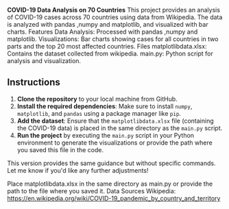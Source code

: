 **COVID-19 Data Analysis on 70 Countries**
This project provides an analysis of COVID-19 cases across 70 countries using data from  Wikipedia. The data is analyzed with pandas ,numpy and matplotlib, and visualized with bar charts.
Features
Data Analysis: Processed with pandas ,numpy and matplotlib.
Visualizations: Bar charts showing cases for all countries in two parts and the top 20 most affected countries.
Files
matplotlibdata.xlsx: Contains the dataset collected from wikipedia.
main.py: Python script for analysis and visualization.
## Instructions

1. **Clone the repository** to your local machine from GitHub.
2. **Install the required dependencies**: Make sure to install `numpy`, `matplotlib`, and `pandas` using a package manager like `pip`.
3. **Add the dataset**: Ensure that the `matplotlibdata.xlsx` file (containing the COVID-19 data) is placed in the same directory as the `main.py` script.
4. **Run the project** by executing the `main.py` script in your Python environment to generate the visualizations or provide the path where you saved this file in the code.

This version provides the same guidance but without specific commands. Let me know if you'd like any further adjustments!

Place matplotlibdata.xlsx in the same directory as main.py or provide the path to the file where you saved it.
Data Sources
Wikipedia: https://en.wikipedia.org/wiki/COVID-19_pandemic_by_country_and_territory
